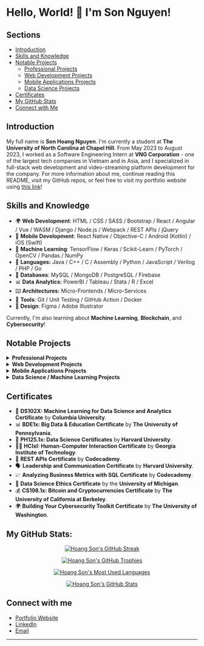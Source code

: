 # Hello, World! 👋 I'm Son Nguyen!

## Sections
- [Introduction](#introduction)
- [Skills and Knowledge](#skills-and-knowledge)
- [Notable Projects](#notable-projects)
  - [Professional Projects](#professional-projects)
  - [Web Development Projects](#web-development-projects)
  - [Mobile Applications Projects](#mobile-applications-projects)
  - [Data Science Projects](#data-science-projects)
- [Certificates](#certificates)
- [My GitHub Stats](#my-github-stats)
- [Connect with Me](#connect-with-me)

## Introduction

My full name is **Son Hoang Nguyen**. I'm currently a student at **The University of North Carolina at Chapel Hill**. From May 2023 to August 2023, I worked as a Software Engineering Intern at **VNG Corporation** - one of the largest tech companies in Vietnam and in Asia, and I specialized in full-stack web development and video-streaming platform development for the company. For more information about me, continue reading this README, visit my GitHub repos, or feel free to visit my portfolio website using [this link](https://sonnguyenhoang.com)!

## Skills and Knowledge
* 🌍 **Web Development**: HTML / CSS / SASS / Bootstrap / React / Angular / Vue / WASM / Django / Node.js / Webpack / REST APIs / jQuery
* 📱 **Mobile Development**: React Native / Objective-C / Android (Kotlin) / iOS (Swift)
* 🤖 **Machine Learning**: TensorFlow / Keras / Scikit-Learn / PyTorch / OpenCV / Pandas / NumPy
* 🐍 **Languages:** Java / C++ / C / Assembly / Python / JavaScript / Verilog / PHP / Go
* 🚀 **Databases**: MySQL / MongoDB / PostgreSQL / Firebase
* 📊 **Data Analytics:** PowerBI / Tableau / Stata / R / Excel
* ⌨️ **Architectures:** Micro-Frontends / Micro-Services
* 🔧 **Tools**: Git / Unit Testing / GitHub Action / Docker
* 🎨 **Design**: Figma / Adobe Illustrator

Currently, I'm also learning about **Machine Learning**, **Blockchain**, and **Cybersecurity**!

## Notable Projects

<details id="professional-projects">
<summary><strong>Professional Projects</strong></summary>

- 🚀 **VNG CORPORATION**'s **vCloudcam** Camera Management & Sale Websites:
  - Sales Website: [Visit the **live** **website** here](https://www.vngcloud.vn/product/vcloudcam).
  - Version 1 of the Camera Management Website: [Visit the **live** **website** here](https://v1.vcloudcam.vn/#/).
  - Version 2 of the Camera Management Website: [Visit the **live** **website** here](https://vcloudcam.vn/#/).
- 🌐 **Huong Hua Co., Ltd.'s Company Website:** [Visit the **live** **website** here](https://huonghuacoltd.com).

</details>

<details id="web-development-projects">
<summary><strong>Web Development Projects</strong></summary>

The following are some of my personal web development projects that I have worked on & contributed to so far. Some of them also have **Android/iOS mobile versions**, such as **MovieVerse, StickyNotes, RecipeGenie, WeatherMate, and ToDo**.

- 🍿 **The MovieVerse Database:** [Visit the **live** **website** here](https://movie-verse.com) or [visit its **GitHub** **repo** here](https://github.com/hoangsonww/The-MovieVerse-Database).
- 📝 **The StickyNotes App:** [Visit the **live** **website** here](https://hoangsonww.github.io/The-StickyNotes-App/) or [visit its **GitHub** **repo** here](https://github.com/hoangsonww/The-StickyNotes-App).
- 🍲 **The RecipeGenie Database:** [Visit the **live** **website** here](https://hoangsonww.github.io/RecipeGenie-App/) or [visit its **GitHub** **repo** here](https://github.com/hoangsonww/RecipeGenie-App).
- ☔ **The WeatherMate App:** [Visit the **live** **website** here](https://hoangsonww.github.io/WeatherMate-App/) or [visit its **GitHub** **repo** here](https://github.com/hoangsonww/WeatherMate-App).
- 📚 **The ToDo App:** [Visit the **live** **website** here](https://hoangsonww.github.io/The-ToDo-App/) or [visit its **GitHub** **repo** here](https://github.com/hoangsonww/The-ToDo-App).
- 🏰 **The Maze Game:** [Visit the **live** **website** here](https://hoangsonww.github.io/The-Maze-Game/) or [visit its **GitHub** **repo** here](https://github.com/hoangsonww/The-Maze-Game).
- 🧑‍💻 **The GitPeek App:** [Visit the **live** **website** here](https://hoangsonww.github.io/The-GitPeek-App/) or [visit its **GitHub** **repo** here](https://github.com/hoangsonww/The-GitPeek-App).
- ⏰ **The EventHorizon App:** [Visit the **live** **website** here](https://hoangsonww.github.io/The-Event-Horizon-App/) or [visit its **GitHub** **repo** here](https://github.com/hoangsonww/The-Event-Horizon-App).

</details>

<details id="mobile-applications-projects">
<summary><strong>Mobile Applications Projects</strong></summary>

- 🐦 **Flappy Bird Game:** [Visit the **GitHub** **repo** here](https://github.com/hoangsonww/Flappy-Bird-Game).
- 🎮 **The 2048 Game:** [Visit the **GitHub** **repo** here](https://github.com/hoangsonww/2048-Game). There is also a **live** **website** version of this game, which you can visit [here](https://hoangsonww.github.io/2048-Game/).

</details>

<details id="data-science-projects">
<summary><strong>Data Science / Machine Learning Projects</strong></summary>

- 🌍 **Global COVID-19 Analysis:** [Visit the **GitHub** **repo** here](https://github.com/hoangsonww/Global-COVID19-Analysis).
- 🌟 **AI-Classifiers:** [Visit the **GitHub** **repo** here](https://github.com/hoangsonww/AI-Classification).
- 📊 **North Carolina Household Analysis:** [Visit the **GitHub** **repo** here](https://github.com/hoangsonww/North-Carolina-Household-Analysis).

</details>

## Certificates
* 🤖 **DS102X: Machine Learning for Data Science and Analytics Certificate** by **Columbia University**.
* 📊 **BDE1x: Big Data & Education Certificate** by **The University of Pennsylvania**.
* 💾 **PH125.1x: Data Science Certificates** by **Harvard University**.
* 👨‍💻 **HCIxI: Human-Computer Interaction Certificate** by **Georgia Institute of Technology**.
* 🔗 **REST APIs Certificate** by **Codecademy**.
* 🗣️ **Leadership and Communication Certificate** by **Harvard University**.
* 📈 **Analyzing Business Metrics with SQL Certificate** by **Codecademy**.
* 📝 **Data Science Ethics Certificate** by the **University of Michigan**.
* 💰 **CS198.1x: Bitcoin and Cryptocurrencies Certificate** by **The University of California at Berkeley**.
* 🌍 **Building Your Cybersecurity Toolkit Certificate** by **The University of Washington**.

## My GitHub Stats:

<p align="center">
  <a href="https://sonnguyenhoang.com" target="_blank">
    <img src="https://github-readme-streak-stats.herokuapp.com/?user=hoangsonww&theme=radical" alt="Hoang Son's GitHub Streak" />
  </a>
</p>

<p align="center">
  <a href="https://sonnguyenhoang.com" target="_blank">
    <img src="https://github-profile-trophy.vercel.app/?username=hoangsonww&theme=radical&column=3&row=1&margin-w=15&margin-h=15" alt="Hoang Son's GitHub Trophies" />
  </a>
</p>

<p align="center">
  <a href="https://sonnguyenhoang.com" target="_blank">
    <img src="https://github-readme-stats.vercel.app/api/top-langs/?username=hoangsonww&layout=compact&theme=radical&langs_count=12" alt="Hoang Son's Most Used Languages" />
  </a>
</p>

<p align="center">
  <a href="https://sonnguyenhoang.com" target="_blank">
    <img src="https://github-contribution-stats.vercel.app/api/?username=hoangsonww&theme=radical&layout=compact" alt="Hoang Son's GitHub Stats" />
  </a>
</p>


## Connect with me
* [Portfolio Website](https://sonnguyenhoang.com)
* [LinkedIn](https://www.linkedin.com/in/hoangsonw/)
* [Email](mailto:hoangson091104@gmail.com)

---
